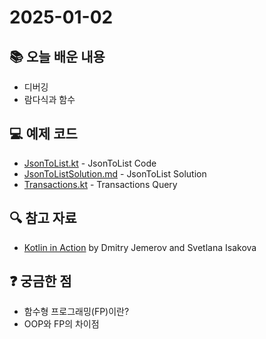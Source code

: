 # 2025-01-02

## 📚 오늘 배운 내용

- 디버깅
- 람다식과 함수

## 💻 예제 코드

- [JsonToList.kt](../../main/kotlin/day12/JsonToList.kt) - JsonToList Code
- [JsonToListSolution.md](../../main/kotlin/day12/JsonToListSolution.md) - JsonToList Solution
- [Transactions.kt](../../main/kotlin/day12/Transactions.kt) - Transactions Query

## 🔍 참고 자료

- [Kotlin in Action](https://www.manning.com/books/kotlin-in-action) by Dmitry Jemerov and Svetlana Isakova

## ❓ 궁금한 점

- 함수형 프로그래밍(FP)이란?
- OOP와 FP의 차이점